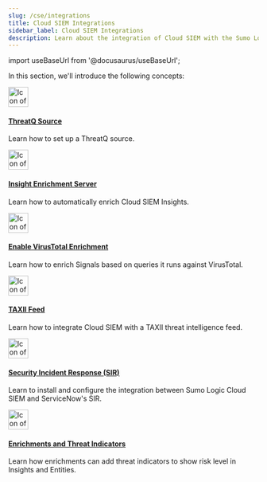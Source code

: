 ```yaml
---
slug: /cse/integrations
title: Cloud SIEM Integrations
sidebar_label: Cloud SIEM Integrations
description: Learn about the integration of Cloud SIEM with the Sumo Logic platform, how to integrate threat intel sources, and leveraging the Cloud SIEM Insight Enrichment Server.
---
```


import useBaseUrl from '@docusaurus/useBaseUrl';

In this section, we'll introduce the following concepts:

<div className="box-wrapper">
<div className="box smallbox card">
  <div className="container">
  <a href="/docs/cse/integrations/configuring-threatq-source-in-cse"><img src={useBaseUrl('img/icons/integrations.png')} alt="Icon of two screens" width="40"/><h4>ThreatQ Source</h4></a>
  <p>Learn how to set up a ThreatQ source.</p>
  </div>
</div>
<div className="box smallbox card">
  <div className="container">
  <a href="/docs/cse/integrations/insight-enrichment-server"><img src={useBaseUrl('img/icons/integrations.png')} alt="Icon of two screens" width="40"/><h4>Insight Enrichment Server</h4></a>
  <p>Learn how to automatically enrich Cloud SIEM Insights.</p>
  </div>
</div>
<div className="box smallbox card">
  <div className="container">
  <a href="/docs/cse/integrations/enable-virustotal-enrichment"><img src={useBaseUrl('img/icons/integrations.png')} alt="Icon of two screens" width="40"/><h4>Enable VirusTotal Enrichment</h4></a>
  <p>Learn how to enrich Signals based on queries it runs against VirusTotal.</p>
  </div>
</div>
<div className="box smallbox card">
  <div className="container">
  <a href="/docs/cse/integrations/integrate-cse-with-taxii-feed"><img src={useBaseUrl('img/icons/integrations.png')} alt="Icon of two screens" width="40"/><h4>TAXII Feed</h4></a>
  <p>Learn how to integrate Cloud SIEM with a TAXII threat intelligence feed.</p>
  </div>
</div>
<div className="box smallbox card">
  <div className="container">
  <a href="/docs/cse/integrations/security-incident-response-integration"><img src={useBaseUrl('img/icons/integrations.png')} alt="Icon of two screens" width="40"/><h4>Security Incident Response (SIR)</h4></a>
  <p>Learn to install and configure the integration between Sumo Logic Cloud SIEM and ServiceNow's SIR.</p>
  </div>
</div>
<div className="box smallbox card">
  <div className="container">
  <a href="/docs/cse/integrations/enrichments-and-indicators"><img src={useBaseUrl('img/icons/integrations.png')} alt="Icon of two screens" width="40"/><h4>Enrichments and Threat Indicators</h4></a>
  <p>Learn how enrichments can add threat indicators to show risk level in Insights and Entities.</p>
  </div>
</div>
</div>

 
